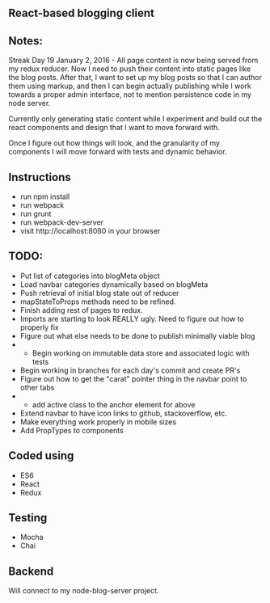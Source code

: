 ## React-based blogging client

## Notes:
Streak Day 19
January 2, 2016 - All page content is now being served from my redux reducer.
Now I need to push their content into static pages like the blog posts. After
that, I want to set up my blog posts so that I can author them using markup,
and then I can begin actually publishing while I work towards a proper admin
interface, not to mention persistence code in my node server.

Currently only generating static content while I experiment and build out the
react components and design that I want to move forward with.

Once I figure out how things will look, and the granularity of my components
I will move forward with tests and dynamic behavior.

## Instructions
- run npm install
- run webpack
- run grunt
- run webpack-dev-server
- visit http://localhost:8080 in your browser

## TODO:
- Put list of categories into blogMeta object
- Load navbar categories dynamically based on blogMeta
- Push retrieval of initial blog state out of reducer
- mapStateToProps methods need to be refined.
- Finish adding rest of pages to redux.
- Imports are starting to look REALLY ugly. Need to figure out how to properly fix
- Figure out what else needs to be done to publish minimally viable blog
- - Begin working on immutable data store and associated logic with tests
- Begin working in branches for each day's commit and create PR's
- Figure out how to get the "carat" pointer thing in the navbar point to other tabs
- - add active class to the anchor element for above
- Extend navbar to have icon links to github, stackoverflow, etc.
- Make everything work properly in mobile sizes
- Add PropTypes to components

## Coded using
- ES6
- React
- Redux

## Testing
- Mocha
- Chai

## Backend
Will connect to my node-blog-server project.
